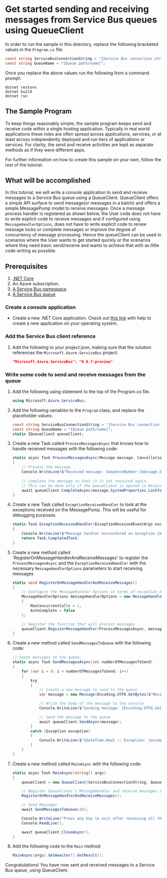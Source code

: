 # Get started sending and receiving messages from Service Bus queues using QueueClient

In order to run the sample in this directory, replace the following bracketed values in the `Program.cs` file.

```csharp
const string ServiceBusConnectionString = "{Service Bus connection string}";
const string QueueName = "{Queue path/name}";
```

Once you replace the above values run the following from a command prompt:
   
```
dotnet restore
dotnet build
dotnet run
```

## The Sample Program
To keep things reasonably simple, the sample program keeps send and receive code within a single hosting application.
Typically in real world applications these roles are often spread across applications, services, or at least across 
independently deployed and run tiers of applications or services. For clarity, the send and receive activities are kept as 
separate methods as if they were different apps.

For further information on how to create this sample on your own, follow the rest of the tutorial.

## What will be accomplished
In this tutorial, we will write a console application to send and receive messages to a Service Bus queue using a QueueClient.
QueueClient offers a simple API surface to send message(or messages in a batch) and offers a simple MessagePump model to receive messages.
Once a message process handler is registered as shown below, the User code does not have to write explicit code to receive messages and 
if configured using `MessageHandlerOptions`, does not have to write explicit code to renew message locks or complete messages or improve 
the degree of concurrency of message processing. Hence the queueClient can be used in scenarios where the User wants to get started 
quickly or the scenarios where they need basic send/receive and wants to achieve that with as little code writing as possible.

## Prerequisites
1. [.NET Core](https://www.microsoft.com/net/core)
2. An Azure subscription.
3. [A Service Bus namespace](https://docs.microsoft.com/en-us/azure/service-bus-messaging/service-bus-create-namespace-portal) 
4. [A Service Bus queue](https://docs.microsoft.com/en-us/azure/service-bus-messaging/service-bus-dotnet-get-started-with-queues#2-create-a-queue-using-the-azure-portal)

### Create a console application

- Create a new .NET Core application. Check out [this link](https://docs.microsoft.com/en-us/dotnet/articles/core/getting-started) with help to create a new application on your operating system.

### Add the Service Bus client reference

1. Add the following to your project.json, making sure that the solution references the `Microsoft.Azure.ServiceBus` project.

    ```json
    "Microsoft.Azure.ServiceBus": "0.0.7-preview"
    ```

### Write some code to send and receive messages from the queue
1. Add the following using statement to the top of the Program.cs file.
   
    ```csharp
    using Microsoft.Azure.ServiceBus;
    ```

1. Add the following variables to the `Program` class, and replace the placeholder values:
    
    ```csharp
    const string ServiceBusConnectionString = "{Service Bus connection string}";
    const string QueueName = "{Queue path/name}";
    static IQueueClient queueClient;
    ```

1. Create a new Task called `ProcessMessagesAsync` that knows how to handle received messages with the following code:

	```csharp
	static async Task ProcessMessagesAsync(Message message, CancellationToken token)
    {
		// Process the message
        Console.WriteLine($"Received message: SequenceNumber:{message.SystemProperties.SequenceNumber} Body:{Encoding.UTF8.GetString(message.Body)}");
		
		// Complete the message so that it is not received again.
        // This can be done only if the queueClient is opened in ReceiveMode.PeekLock mode.
        await queueClient.CompleteAsync(message.SystemProperties.LockToken);
    }
	```

1. Create a new Task called `ExceptionReceivedHandler` to look at the exceptions received on the MessagePump. This will be useful for debugging purposes.

	```csharp
	static Task ExceptionReceivedHandler(ExceptionReceivedEventArgs exceptionReceivedEventArgs)
    {
		Console.WriteLine($"Message handler encountered an exception {exceptionReceivedEventArgs.Exception}.");
        return Task.CompletedTask;
    }
	```

1. Create a new method called 'RegisterOnMessageHandlerAndReceiveMessages' to register the `ProcessMessagesAsync` and the 
`ExceptionReceivedHandler` with the necessary `MessageHandlerOptions` parameters to start receiving messages

	```csharp
	static void RegisterOnMessageHandlerAndReceiveMessages()
    {
		// Configure the MessageHandler Options in terms of exception handling, number of concurrent messages to deliver etc.
        MessageHandlerOptions messageHandlerOptions = new MessageHandlerOptions(ExceptionReceivedHandler)
        {
			MaxConcurrentCalls = 1,
            AutoComplete = false
        };

        // Register the function that will process messages
        queueClient.RegisterMessageHandler(ProcessMessagesAsync, messageHandlerOptions);
    }
	```

1. Create a new method called `SendMessagesToQueue` with the following code:

    ```csharp
    // Sends messages to the queue.
    static async Task SendMessagesAsync(int numberOfMessagesToSend)
    {
		for (var i = 0; i < numberOfMessagesToSend; i++)
		{
			try
			{
				// Create a new message to send to the queue
				var message = new Message(Encoding.UTF8.GetBytes($"Message {i}"));

				// Write the body of the message to the console
				Console.WriteLine($"Sending message: {Encoding.UTF8.GetString(message.Body)}");

				// Send the message to the queue
				await queueClient.SendAsync(message);
			}
			catch (Exception exception)
			{
				Console.WriteLine($"{DateTime.Now} :: Exception: {exception.Message}");             
            }
        }
	}
    ```

1. Create a new method called `MainAsync` with the following code:
   
    ```csharp
    static async Task MainAsync(string[] args)
    {
        queueClient = new QueueClient(ServiceBusConnectionString, QueueName);

		// Register QueueClient's MessageHandler and receive messages in a loop
        RegisterOnMessageHandlerAndReceiveMessages();

		// Send Messages
        await SendMessagesToQueue(10);        

        Console.WriteLine("Press any key to exit after receiving all the messages.");
        Console.ReadLine();

        await queueClient.CloseAsync();
    }
    ```

1. Add the following code to the `Main` method:
    
    ```csharp
    MainAsync(args).GetAwaiter().GetResult();
    ```

Congratulations! You have now sent and received messages to a Service Bus queue, using QueueClient.
